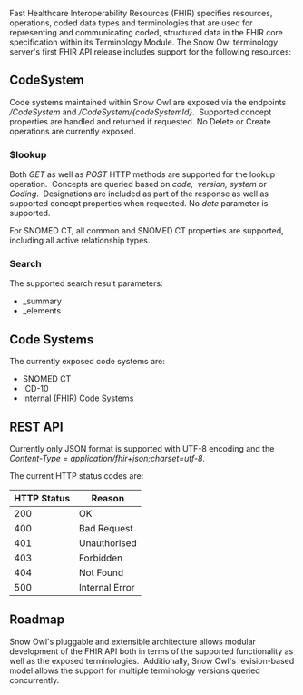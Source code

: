 Fast Healthcare Interoperability Resources (FHIR) specifies resources, operations, coded data types and terminologies that are used for representing and communicating coded, structured data in the FHIR core specification within its Terminology Module. The Snow Owl terminology server's first FHIR API release includes support for the following resources:

## CodeSystem

Code systems maintained within Snow Owl are exposed via the endpoints _/CodeSystem_ and _/CodeSystem/{codeSystemId}_.  Supported concept properties are handled and returned if requested. No Delete or Create operations are currently exposed.

### $lookup

Both _GET_ as well as _POST_ HTTP methods are supported for the lookup operation.  Concepts are queried based on _code,  version, system_ or _Coding_.  Designations are included as part of the response as well as supported concept properties when requested. No _date_ parameter is supported.

For SNOMED CT, all common and SNOMED CT properties are supported, including all active relationship types.

### Search

The supported search result parameters:

*   _summary
*   _elements

## Code Systems

The currently exposed code systems are:

*   SNOMED CT
*   ICD-10
*   Internal (FHIR) Code Systems

## REST API

Currently only JSON format is supported with UTF-8 encoding and the *Content-Type = application/fhir+json;charset=utf-8*. 

The current HTTP status codes are:

| HTTP Status   | Reason         |
| ------------- | -------------- |
| 200           | OK             |
| 400           | Bad Request    |
| 401           | Unauthorised   |
| 403           | Forbidden      |
| 404           | Not Found      |
| 500           | Internal Error |

## Roadmap

Snow Owl's pluggable and extensible architecture allows modular development of the FHIR API both in terms of the supported functionality as well as the exposed terminologies.  Additionally, Snow Owl's revision-based model allows the support for multiple terminology versions queried concurrently.